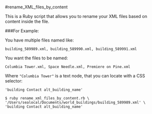 #rename_XML_files_by_content

This is a Ruby script that allows you to rename your XML files based on content inside the file.


###For Example:

You have multiple files named like:

    building_589989.xml, building_589990.xml, building_589991.xml

You want the files to be named:
	
    Columbia Tower.xml, Space Needle.xml, Premiere on Pine.xml

Where `"Columbia Tower"` is a text node, that you can locate with a CSS selector:

    'building Contact alt_building_name'

    $ ruby rename_xml_files_by_content.rb \ 
    '/Users/sealocal/Documents/world_buildings/building_589989.xml' \
    'building Contact alt_building_name' 
